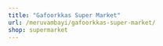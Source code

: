 ```yaml
---
title: "Gafoorkkas Super Market"
url: /meruvambayi/gafoorkkas-super-market/
shop: supermarket
---
```

